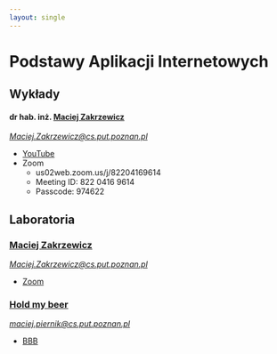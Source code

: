 ```yaml
---
layout: single
---
```

# Podstawy Aplikacji Internetowych

## Wykłady
#### dr hab. inż. [Maciej Zakrzewicz](http://www.zakrzewicz.pl/lectures.php) 
*Maciej.Zakrzewicz@cs.put.poznan.pl*
- [YouTube](https://www.youtube.com/playlist?list=PLMkIxFYizNdGApmG0hCNOyYT2bnNZRD4H)
- Zoom
  - us02web.zoom.us/j/82204169614
  - Meeting ID: 822 0416 9614
  - Passcode: 974622

## Laboratoria
### [Maciej Zakrzewicz](http://www.zakrzewicz.pl/lectures.php) 
*Maciej.Zakrzewicz@cs.put.poznan.pl*
- [Zoom](https://us02web.zoom.us/j/82358416655?pwd=d0JuQUtvb2EyQm82bTNwN2pYalNJQT09)

### [Hold my beer](http://www.cs.put.poznan.pl/mpiernik/students.html)
*maciej.piernik@cs.put.poznan.pl*
- [BBB](https://ekursy.put.poznan.pl/mod/bigbluebuttonbn/view.php?id=784878)

